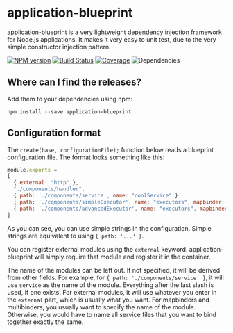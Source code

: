 # application-blueprint

application-blueprint is a very lightweight dependency injection framework for Node.js applications. It makes it very easy to unit test, due to the very simple constructor injection pattern.

[![NPM version](https://img.shields.io/npm/v/application-blueprint.svg)](https://www.npmjs.com/package/application-blueprint)
[![Build Status](https://img.shields.io/travis/anton-johansson/application-blueprint.svg)](https://travis-ci.org/anton-johansson/application-blueprint)
[![Coverage](https://img.shields.io/coveralls/anton-johansson/application-blueprint.svg)](https://coveralls.io/r/anton-johansson/application-blueprint)
![Dependencies](https://img.shields.io/david/anton-johansson/application-blueprint.svg)


## Where can I find the releases?

Add them to your dependencies using npm:

```
npm install --save application-blueprint
```

## Configuration format

The `create(base, configurationFile);` function below reads a blueprint configuration file. The format looks something like this:

```js
module.exports =
[
  { external: "http" },
  "./components/handler",
  { path: './components/service', name: "coolService" }
  { path: './components/simpleExecutor', name: "executors", mapbinder: "executor1" },
  { path: './components/advancedExecutor', name: "executors", mapbinder: "executor2" }
]
```

As you can see, you can use simple strings in the configuration. Simple strings are equivalent to using `{ path: '...' }`.

You can register external modules using the `external` keyword. application-blueprint will simply require that module and register it in the container.

The name of the modules can be left out. If not specified, it will be derived from other fields. For example, for `{ path: './components/service' }`, it will use `service` as the name of the module. Everything after the last slash is used, if one exists. For external modules, it will use whatever you enter in the `external` part, which is usually what you want. For mapbinders and multibinders, you usually want to specify the name of the module. Otherwise, you would have to name all service files that you want to bind together exactly the same.
